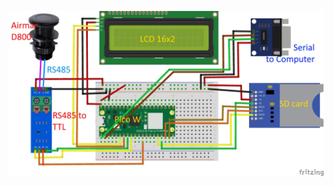 ![alt text](https://github.com/pbroboto/Pico-Echo-Sounder/blob/main/airmar-d800-pico-w-_bb-scaled.jpg?raw=true)
